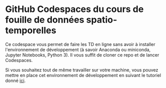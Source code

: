 # GitHub Codespaces du cours de fouille de données spatio-temporelles

Ce codespace vous permet de faire les TD en ligne sans avoir à installer l'environnement de développement (à savoir Anaconda ou miniconda, Jupyter Notebooks, Python 3). Il vous suffit de cloner ce repo et de lancer Codespaces.

Si vous souhaitez tout de même travailler sur votre machine, vous pouvez mettre en place cet environnement de développement en suivant le tutoriel donné [ici](https://kodu.ut.ee/~kmoch/geopython2021/L0/overview.html).
